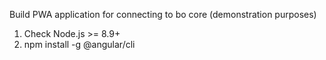 Build PWA application for connecting to bo core (demonstration purposes)
1) Check Node.js >= 8.9+
2) npm install -g @angular/cli 

